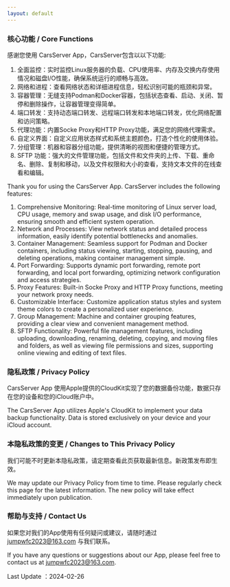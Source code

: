 ```yaml
---
layout: default
---
```


### 核心功能 / Core Functions
感谢您使用 CarsServer App，CarsServer包含以以下功能:
1. 全面监控：实时监控Linux服务器的负载、CPU使用率、内存及交换内存使用情况和磁盘I/O性能，确保系统运行的顺畅与高效。
2. 网络和进程：查看网络状态和详细进程信息，轻松识别可能的瓶颈和异常。
3. 容器管理：无缝支持Podman和Docker容器，包括状态查看、启动、关闭、暂停和删除操作，让容器管理变得简单。
4. 端口转发：支持动态端口转发、远程端口转发和本地端口转发，优化网络配置和访问策略。
5. 代理功能：内置Socke Proxy和HTTP Proxy功能，满足您的网络代理需求。
6. 自定义界面：自定义应用状态样式和系统主题颜色，打造个性化的使用体验。
7. 分组管理：机器和容器分组功能，提供清晰的视图和便捷的管理方式。
8. SFTP 功能：强大的文件管理功能，包括文件和文件夹的上传、下载、重命名、删除、复制和移动，以及文件权限和大小的查看，支持文本文件的在线查看和编辑。

Thank you for using the CarsServer App. CarsServer includes the following features:
1. Comprehensive Monitoring: Real-time monitoring of Linux server load, CPU usage, memory and swap usage, and disk I/O performance, ensuring smooth and efficient system operation.
2. Network and Processes: View network status and detailed process information, easily identify potential bottlenecks and anomalies.
3. Container Management: Seamless support for Podman and Docker containers, including status viewing, starting, stopping, pausing, and deleting operations, making container management simple.
4. Port Forwarding: Supports dynamic port forwarding, remote port forwarding, and local port forwarding, optimizing network configuration and access strategies.
5. Proxy Features: Built-in Socke Proxy and HTTP Proxy functions, meeting your network proxy needs.
6. Customizable Interface: Customize application status styles and system theme colors to create a personalized user experience.
7. Group Management: Machine and container grouping features, providing a clear view and convenient management method.
8. SFTP Functionality: Powerful file management features, including uploading, downloading, renaming, deleting, copying, and moving files and folders, as well as viewing file permissions and sizes, supporting online viewing and editing of text files.


### 隐私政策 / Privacy Policy

CarsServer App 使用Apple提供的CloudKit实现了您的数据备份功能，数据只存在您的设备和您的iCloud账户中。

The CarsServer App utilizes Apple's CloudKit to implement your data backup functionality. Data is stored exclusively on your device and your iCloud account.


### 本隐私政策的变更 / Changes to This Privacy Policy

我们可能不时更新本隐私政策，请定期查看此页获取最新信息。新政策发布即生效。

We may update our Privacy Policy from time to time. Please regularly check this page for the latest information. The new policy will take effect immediately upon publication.


### 帮助与支持 / Contact Us

如果您对我们的App使用有任何疑问或建议，请随时通过 jumpwfc2023@163.com 与我们联系。

If you have any questions or suggestions about our App, please feel free to contact us at jumpwfc2023@163.com.

Last Update ：2024-02-26
